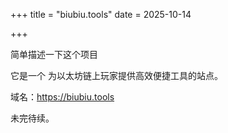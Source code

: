 +++
title = "biubiu.tools"
date = 2025-10-14

+++

简单描述一下这个项目

它是一个 为以太坊链上玩家提供高效便捷工具的站点。

域名：https://biubiu.tools

未完待续。
